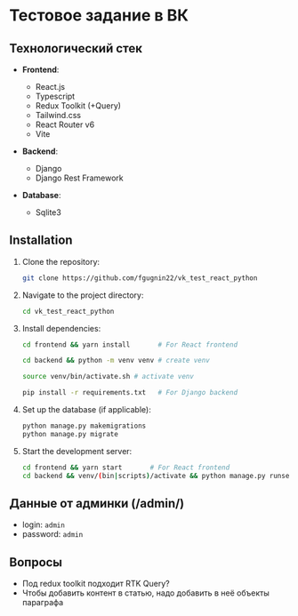 # Тестовое задание в ВК

## Технологический стек

- **Frontend**:

  - React.js
  - Typescript
  - Redux Toolkit (+Query)
  - Tailwind.css
  - React Router v6
  - Vite

- **Backend**:

  - Django
  - Django Rest Framework

- **Database**:

  - Sqlite3

## Installation

1. Clone the repository:
   ```sh
   git clone https://github.com/fgugnin22/vk_test_react_python
   ```
2. Navigate to the project directory:
   ```sh
   cd vk_test_react_python
   ```
3. Install dependencies:

   ```sh
   cd frontend && yarn install       # For React frontend

   cd backend && python -m venv venv # create venv

   source venv/bin/activate.sh # activate venv

   pip install -r requirements.txt   # For Django backend
   ```

4. Set up the database (if applicable):
   ```sh
   python manage.py makemigrations
   python manage.py migrate
   ```
5. Start the development server:
   ```sh
   cd frontend && yarn start       # For React frontend
   cd backend && venv/(bin|scripts)/activate && python manage.py runserver    # For Django backend
   ```

## Данные от админки (/admin/)

- login: `admin`
- password: `admin`

## Вопросы

- Под redux toolkit подходит RTK Query?
- Чтобы добавить контент в статью, надо добавить в неё объекты параграфа
